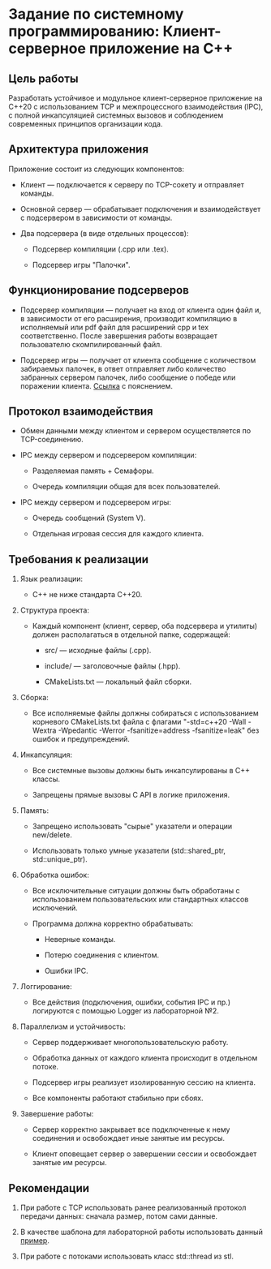 # Задание по системному программированию: Клиент-серверное приложение на C++
## Цель работы
Разработать устойчивое и модульное клиент-серверное приложение на C++20 с использованием TCP и межпроцессного взаимодействия (IPC), с полной инкапсуляцией системных вызовов и соблюдением современных принципов организации кода.

## Архитектура приложения
Приложение состоит из следующих компонентов:

- Клиент — подключается к серверу по TCP-сокету и отправляет команды.

- Основной сервер — обрабатывает подключения и взаимодействует с подсервером в зависимости от команды.

- Два подсервера (в виде отдельных процессов):

    - Подсервер компиляции (.cpp или .tex).

    - Подсервер игры "Палочки".

## Функционирование подсерверов

- Подсервер компиляции — получает на вход от клиента один файл и, в зависимости от его расширения, производит компиляцию в исполняемый или pdf файл для расширений cpp и tex соответственно. После завершения работы возвращает пользователю скомпилированный файл.

- Подсервер игры — получает от клиента сообщение с количеством забираемых палочек, в ответ отправляет либо количество забранных сервером палочек, либо сообщение о победе или поражении клиента. [Ссылка](https://ru.wikipedia.org/wiki/Баше_(игра)) с пояснением.  

## Протокол взаимодействия

- Обмен данными между клиентом и сервером осуществляется по TCP-соединению.

- IPC между сервером и подсервером компиляции:

    - Разделяемая память + Семафоры.

    - Очередь компиляции общая для всех пользователей.

- IPC между сервером и подсервером игры:

    - Очередь сообщений (System V).

    - Отдельная игровая сессия для каждого клиента.

## Требования к реализации
1. Язык реализации: 
    - C++ не ниже стандарта C++20.

2. Структура проекта:

    - Каждый компонент (клиент, сервер, оба подсервера и утилиты) должен располагаться в отдельной папке, содержащей:

        - src/ — исходные файлы (.cpp).

        - include/ — заголовочные файлы (.hpp).

        - CMakeLists.txt — локальный файл сборки.

3. Сборка:

    - Все исполняемые файлы должны собираться с использованием корневого CMakeLists.txt файла с флагами "-std=c++20 -Wall -Wextra -Wpedantic -Werror -fsanitize=address -fsanitize=leak" без ошибок и предупреждений.

4. Инкапсуляция:

    - Все системные вызовы должны быть инкапсулированы в C++ классы.

    - Запрещены прямые вызовы C API в логике приложения.

5. Память:

    - Запрещено использовать "сырые" указатели и операции new/delete.

    - Использовать только умные указатели (std::shared_ptr, std::unique_ptr).


6. Обработка ошибок:

    - Все исключительные ситуации должны быть обработаны с использованием пользовательских или стандартных классов исключений.

    - Программа должна корректно обрабатывать:

        - Неверные команды.

        - Потерю соединения с клиентом.

        - Ошибки IPC.

7. Логгирование:

    - Все действия (подключения, ошибки, события IPC и пр.) логируются с помощью Logger из лабораторной №2.

8. Параллелизм и устойчивость:

    - Сервер поддерживает многопользовательскую работу.

    - Обработка данных от каждого клиента происходит в отдельном потоке.

    - Подсервер игры реализует изолированную сессию на клиента.

    - Все компоненты работают стабильно при сбоях.

9. Завершение работы:

    - Сервер корректно закрывает все подключенные к нему соединения и освобождает иные занятые им ресурсы.
    
    - Клиент оповещает сервер о завершении сессии и освобождает занятые им ресурсы.

## Рекомендации

1. При работе с TCP использовать ранее реализованный протокол передачи данных: сначала размер, потом сами данные.

2. В качестве шаблона для лабораторной работы использовать данный [пример](/examples/SysProg/Lab3/).

3. При работе с потоками использовать класс std::thread из stl.

